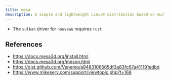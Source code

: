 ```yaml
---
title: mesa
description: A simple and lightweight Linux® distribution based on musl libc and toybox
---
```


- The `vulkan` driver for `nouveau` requires `rust`

## References
- https://docs.mesa3d.org/install.html
- https://docs.mesa3d.org/meson.html
- https://gist.github.com/Venemo/a9483106565df3a83fc67a411191edbd
- https://www.mikeserv.com/support/viewtopic.php?t=168
